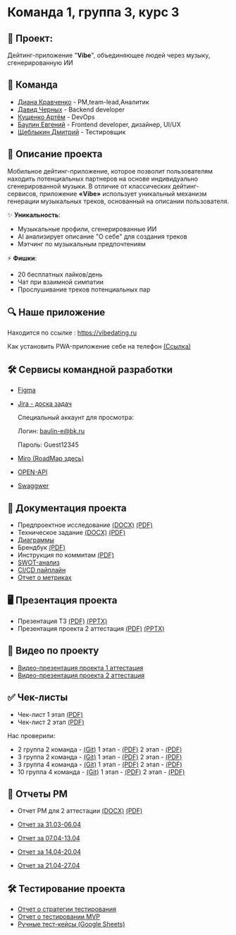 # Команда 1, группа 3, курс 3
## 🎵 Проект: 
Дейтинг-приложение "**Vibe**", объединяющее людей через музыку, сгенерированную ИИ

## 🤝 Команда 
- [Диана Кравченко](https://github.com/0dkravchenko0) - PM,team-lead,Аналитик
- [Давид Черных](https://github.com/vega2475) - Backend developer
- [Кущенко Артём](https://github.com/Svalbard1) - DevOps 
- [Баулин Евгений](https://github.com/Shao-Lin) - Frontend developer, дизайнер, UI/UX
- [Щеблыкин Дмитрий](https://github.com/DmitriyScheblykin) - Тестировщик

## 🚀 Описание проекта
Мобильное дейтинг-приложение, которое позволит пользователям находить потенциальных партнеров на основе индивидуально сгенерированной музыки. В отличие от классических дейтинг-сервисов, приложение **«Vibe»** использует уникальный механизм генерации музыкальных треков, основанный на описании пользователя.

✨ **Уникальность**:
- Музыкальные профили, сгенерированные ИИ
- AI анализирует описание "О себе" для создания треков
- Мэтчинг по музыкальным предпочтениям

⚡ **Фишки**:
- 20 бесплатных лайков/день
- Чат при взаимной симпатии
- Прослушивание треков потенциальных пар

## 🔍 Наше приложение
Находится по ссылке : https://vibedating.ru

Как установить PWA-приложение себе на телефон [(Ссылка)](https://docs.bearpass.ru/user-guide/pwa.html)
 
## 🛠️ Сервисы командной разработки
+ [Figma](https://www.figma.com/design/ZNCX9T8B8aIeirZFfgory6/Дизайн-приложения?node-id=0-1&t=A3FxiTbCTv6Qw3si-0)
+ [Jira - доска задач](https://dianakr.atlassian.net/jira/software/projects/TPPROJ/boards/3)

  Специальный аккаунт для просмотра:

  Логин: baulin-e@bk.ru

  Пароль:  Guest12345

+ [Miro (RoadMap здесь)](https://miro.com/app/board/uXjVIXQqGTw=/)
+ [OPEN-API](https://shao-lin.github.io/Music-dating/docs/api/#/)
+ [Swaggwer](https://shao-lin.github.io/Music-dating/docs/api/)

## 📂 Документация проекта
+ Предпроектное исследование [(DOCX)](https://github.com/Shao-Lin/Music-dating/blob/main/documentation/Предпроектное%20исследование.docx) [(PDF)](https://github.com/Shao-Lin/Music-dating/blob/main/documentation/Предпроектное%20исследование.pdf)
+ Техническое задание [(DOCX)](https://github.com/Shao-Lin/Music-dating/blob/main/documentation/Техническое%20задание.docx) [(PDF)](https://github.com/Shao-Lin/Music-dating/blob/main/documentation/Техническое%20задание.pdf)
+ [Диаграммы](https://github.com/Shao-Lin/Music-dating/tree/main/documentation/Диаграммы)
+ Брендбук [(PDF)](https://github.com/Shao-Lin/Music-dating/blob/main/documentation/Брендбук.pdf)
+ Инструкция по коммитам [(PDF)](https://github.com/Shao-Lin/Music-dating/blob/dev/documentation/Инструкция%20по%20коммитам%20для%20разработчиков.pdf)
+ [SWOT-анализ](https://github.com/Shao-Lin/Music-dating/blob/main/documentation/SWOT%20анализ.jpeg)
+ [CI/CD пайплайн](https://github.com/Shao-Lin/Music-dating/actions/runs/14836229994/job/41648046284)
+ [Отчет о метриках](https://github.com/Shao-Lin/Music-dating/blob/dev/documentation/Отчет%20о%20Метриках.pdf)

## 🖥️ Презентация проекта
+ Презентация ТЗ [(PDF)](https://github.com/Shao-Lin/Music-dating/blob/dev/documentation/Презентация%20Проекта.pdf) [(PPTX)](https://github.com/Shao-Lin/Music-dating/blob/main/documentation/Презентация%20Проекта.pptx)
+ Презентация проекта 2 аттестация [(PDF)](https://github.com/Shao-Lin/Music-dating/blob/dev/documentation/Презентация%20Проекта%202%20Атта.pdf) [(PPTX)](https://github.com/Shao-Lin/Music-dating/blob/dev/documentation/Презентация%20Проекта%202%20Атта.pptx)

## 🎥 Видео по проекту
+ [Видео-презентация проекта 1 аттестация](https://rutube.ru/video/private/058c2bd30da10fb4d47675282fce108a/?p=AwybtGvjN346jdHVNj1k1w)
+ [Видео-презентация проекта 2 аттестация](https://rutube.ru/video/private/666fdeb7622e23982c9cb5cefc320206/?p=-gygOuOWLCIJwNuFg_s9iQ)

## ✅ Чек-листы
+ Чек-лист 1 этап [(PDF)](https://github.com/Shao-Lin/Music-dating/blob/main/documentation/ВГУ-ТП.%20Чеклист%201%20этап%203.1%20команда.pdf)
+ Чек-лист 2 этап [(PDF)](https://github.com/Shao-Lin/Music-dating/blob/dev/documentation/ВГУ-ТП.Чеклист%202%20этап%203.1%20команда.pdf)

Нас проверили:

+ 2 группа 2 команда - [(Git)](https://github.com/GoshaNumberOne/escadre.io?tab=readme-ov-file) 1 этап - [(PDF)](https://github.com/GoshaNumberOne/escadre.io/blob/main/Documentation/Кросс-ревью%20(1%20аттестация).pdf) 2 этап - [(PDF)](https://github.com/GoshaNumberOne/escadre.io/blob/main/Documentation/Кросс-ревью%20(2%20аттестация).pdf)
+ 3 группа 2 команда - [(Git)](https://github.com/dnlksnvv/Trainova) 1 этап - [(PDF)](https://github.com/dnlksnvv/Trainova/blob/main/docs/оценивание.pdf) 2 этап - [(PDF)](https://github.com/dnlksnvv/Trainova/blob/develop/docs/оценивание2атта.pdf)
+ 3 группа 4 команда - [(Git)](https://github.com/dnlksnvv/Trainova) 1 этап - [(PDF)](https://github.com/uyrtryu/MindCard/blob/main/Documentation/checklist1atta.pdf) 2 этап - [(PDF)](https://github.com/uyrtryu/MindCard/blob/main/Documentation/checklist2atta.pdf)
+ 10 группа 4 команда - [(Git)](https://github.com/LUFFPUFF/TPProduct) 1 этап - [(PDF)](https://github.com/LUFFPUFF/TPProduct/blob/main/docs/check_list/Чеклист%201%20этап%20-%20чеклист.pdf) 2 этап - [(PDF)](https://github.com/LUFFPUFF/TPProduct/blob/main/docs/check_list/ТПЧеклист2этап.pdf)

## 📝 Отчеты PM

+ Отчет PM для 2 аттестации [(DOCX)](https://github.com/Shao-Lin/Music-dating/blob/dev/documentation/Отчет%20PM%202%20аттестация.docx) [(PDF)](https://github.com/Shao-Lin/Music-dating/blob/dev/documentation/Отчет%20PM%202%20аттестация.pdf)

+ [Отчет за 31.03-06.04](https://github.com/Shao-Lin/Music-dating/blob/dev/documentation/Отчет%20за%2031.03-06.04.pdf)
+ [Отчет за 07.04-13.04](https://github.com/Shao-Lin/Music-dating/blob/dev/documentation/Отчет%20за%2007.04-13.04.pdf)
+ [Отчет за 14.04-20.04](https://github.com/Shao-Lin/Music-dating/blob/dev/documentation/Отчет%20за%2014.04-20.04.pdf)
+ [Отчет за 21.04-27.04](https://github.com/Shao-Lin/Music-dating/blob/dev/documentation/Отчет%20за%2007.04-13.04.pdf)

## 🛠️ Тестирование проекта

+ [Отчет о стратегии тестирования](https://github.com/Shao-Lin/Music-dating/blob/dev/documentation/testing/Vibe_Test_Strategy.pdf)
+ [Отчет о тестировании MVP](https://github.com/Shao-Lin/Music-dating/blob/dev/documentation/testing/Vibe_Test_Report.pdf)
+ [Ручные тест-кейсы (Google Sheets)](https://docs.google.com/spreadsheets/d/1WqaMqZJQChEn_A-zCa8EsXzBj4dKdWQN1Ttog2PfY_c/edit?usp=sharing)
